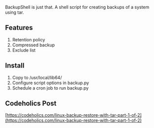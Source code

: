 BackupShell is just that. A shell script for creating backups of a system using tar. 

## Features
1. Retention policy
2. Compressed backup
3. Exclude list

## Install
1. Copy to /usr/local/lib64/ 
2. Configure script options in backup.py
3. Schedule a cron job to run backup.py

## Codeholics Post
[https://codeholics.com/linux-backup-restore-with-tar-part-1-of-2](https://codeholics.com/linux-backup-restore-with-tar-part-1-of-2)
